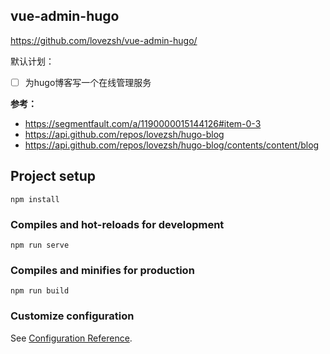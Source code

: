 ## vue-admin-hugo

https://github.com/lovezsh/vue-admin-hugo/

默认计划：
- [ ] 为hugo博客写一个在线管理服务

**参考：**
- https://segmentfault.com/a/1190000015144126#item-0-3
- https://api.github.com/repos/lovezsh/hugo-blog
- https://api.github.com/repos/lovezsh/hugo-blog/contents/content/blog


## Project setup
```
npm install
```

### Compiles and hot-reloads for development
```
npm run serve
```

### Compiles and minifies for production
```
npm run build
```

### Customize configuration
See [Configuration Reference](https://cli.vuejs.org/config/).
